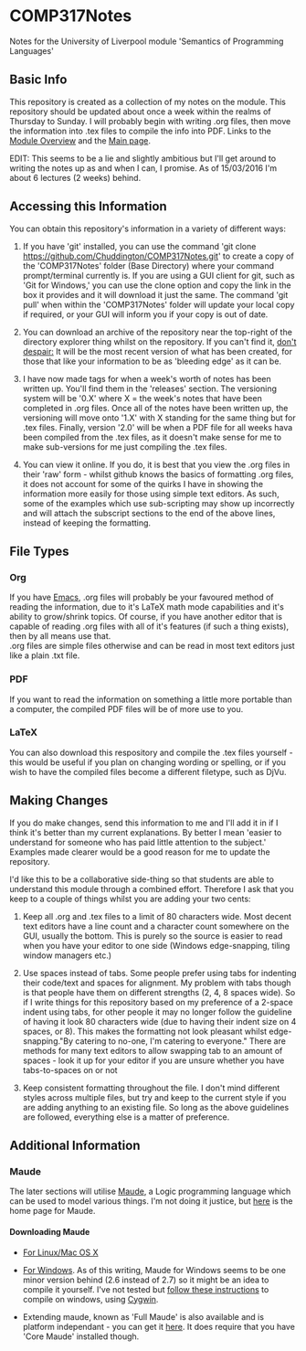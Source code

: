 # COMP317Notes
Notes for the University of Liverpool module
'Semantics of Programming Languages'

## Basic Info
This repository is created as a collection of my notes on the module.  This
repository should be updated about once a week within the realms of Thursday to
Sunday.  I will probably begin with writing .org files, then move the 
information into .tex files to compile the info into PDF.  Links to the
[Module Overview](https://www.csc.liv.ac.uk/teaching/modules/module.php?code=comp317)
and the [Main page](http://cgi.csc.liv.ac.uk/~grant/Teaching/COMP317/).

EDIT: This seems to be a lie and slightly ambitious but I'll get around to
writing the notes up as and when I can, I promise.  As of 15/03/2016 I'm about
6 lectures (2 weeks) behind.

## Accessing this Information
You can obtain this repository's information in a variety of different ways:

1. If you have 'git' installed, you can use the command
'git clone https://github.com/Chuddington/COMP317Notes.git' to create a copy
of the 'COMP317Notes' folder (Base Directory) where your command 
prompt/terminal currently is.  If you are using a GUI client for git, such as
'Git for Windows,' you can use the clone option and copy the link in the box it
provides and it will download it just the same.  The command 'git pull' when
within the 'COMP317Notes' folder will update your local copy if required, or
your GUI will inform you if your copy is out of date.

2. You can download an archive of the repository near the top-right of the
directory explorer thing whilst on the repository.  If you can't find it,
[don't despair:](https://github.com/Chuddington/COMP317Notes/archive/master.zip)
It will be the most recent version of what has been created, for those that
like your information to be as 'bleeding edge' as it can be.

3. I have now made tags for when a week's worth of notes has been written up.
You'll find them in the 'releases' section.  The versioning system will be
'0.X' where X = the week's notes that have been completed in .org files.  Once
all of the notes have been written up, the versioning will move onto '1.X'
with X standing for the same thing but for .tex files.  Finally, version
'2.0' will be when a PDF file for all weeks hava been compiled from the .tex
files, as it doesn't make sense for me to make sub-versions for me just
compiling the .tex files.

4. You can view it online.  If you do, it is best that you view the .org files
in their 'raw' form - whilst github knows the basics of formatting .org files,
it does not account for some of the quirks I have in showing the information
more easily for those using simple text editors.  As such, some of the examples
which use sub-scripting may show up incorrectly and will attach the subscript
sections to the end of the above lines, instead of keeping the formatting.

## File Types
### Org
If you have [Emacs](https://www.gnu.org/software/emacs/#Obtaining), .org files 
will probably be your favoured method of reading the information, due to it's
LaTeX math mode capabilities and it's ability to grow/shrink topics.  Of
course, if you have another editor that is capable of reading .org files with
all of it's features (if such a thing exists), then by all means use that.  
.org files are simple files otherwise and can be read in most text editors just
like a plain .txt file.

### PDF
If you want to read the information on something a little more portable than a
computer, the compiled PDF files will be of more use to you.

### LaTeX
You can also download this respository and compile the .tex files yourself - 
this would be useful if you plan on changing wording or spelling, or if you
wish to have the compiled files become a different filetype, such as DjVu.

## Making Changes
If you do make changes, send this information to me and I'll add it in if I
think it's better than my current explanations.  By better I mean 'easier to
understand for someone who has paid little attention to the subject.'  Examples
made clearer would be a good reason for me to update the repository.

I'd like this to be a collaborative side-thing so that students are able to 
understand this module through a combined effort.  Therefore I ask that you 
keep to a couple of things whilst you are adding your two cents:

1. Keep all .org and .tex files to a limit of 80 characters wide.  Most decent
text editors have a line count and a character count somewhere on the GUI, 
usually the bottom.  This is purely so the source is easier to read when you 
have your editor to one side (Windows edge-snapping, tiling window managers 
etc.)

2. Use spaces instead of tabs.  Some people prefer using tabs for indenting
their code/text and spaces for alignment.  My problem with tabs though is that
people have them on different strengths (2, 4, 8 spaces wide).  So if I write
things for this repository based on my preference of a 2-space indent using
tabs, for other people it may no longer follow the guideline of having it look 
80 characters wide (due to having their indent size on 4 spaces, or 8).
This makes the formatting not look pleasant whilst edge-snapping."By catering
to no-one, I'm catering to everyone."  There are methods for many text editors
to allow swapping tab to an amount of spaces - look it up for your editor if
you are unsure whether you have tabs-to-spaces on or not

3. Keep consistent formatting throughout the file.  I don't mind different
styles across multiple files, but try and keep to the current style if you are
adding anything to an existing file.  So long as the above guidelines are 
followed, everything else is a matter of preference.

## Additional Information
### Maude
The later sections will utilise 
[Maude](https://en.wikipedia.org/wiki/Maude_system), a Logic programming 
language which can be used to model various things.  I'm not doing it justice,
but [here](http://maude.cs.illinois.edu/w/index.php?title=The_Maude_System) is
the home page for Maude.

#### Downloading Maude
* [For Linux/Mac OS X](http://maude.cs.illinois.edu/w/index.php?title=Maude_download_and_installation)

* [For Windows](http://moment.dsic.upv.es/component/option,com_docman/task,cat_view/gid,18/Itemid,41/).
As of this writing, Maude for Windows seems to be one minor version behind
(2.6 instead of 2.7) so it might be an idea to compile it yourself.  I've not
tested but 
[follow these instructions](http://maude.cs.uiuc.edu/download/windows.html) to
compile on windows, using [Cygwin](https://www.cygwin.com/).

* Extending maude, known as 'Full Maude' is also available and is platform
independant - you can get it
[here](http://maude.cs.illinois.edu/w/index.php?title=Maude_download_and_installation).  It does require that you have 'Core Maude' installed though.
